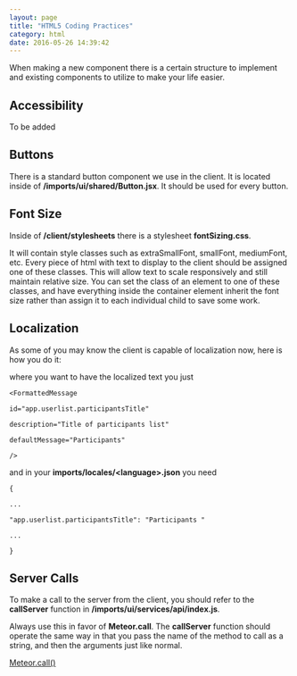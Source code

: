 ```yaml
---
layout: page
title: "HTML5 Coding Practices"
category: html
date: 2016-05-26 14:39:42
---
```


When making a new component there is a certain structure to implement and existing components to utilize to make your life easier.

## Accessibility


To be added

## Buttons


There is a standard button component we use in the client. It is located inside of <b>/imports/ui/shared/Button.jsx</b>. It should be used for every button.

## Font Size


Inside of <b>/client/stylesheets</b> there is a stylesheet <b>fontSizing.css</b>.

It will contain style classes such as extraSmallFont, smallFont, mediumFont, etc. Every piece of html with text to display to the client should be assigned one of these classes. This will allow text to scale responsively and still maintain relative size. You can set the class of an element to one of these classes, and have everything inside the container element inherit the font size rather than assign it to each individual child to save some work.

## Localization


As some of you may know the client is capable of localization now, here is how you do it:

where you want to have the localized text you just


`<FormattedMessage `

`id="app.userlist.participantsTitle" `

`description="Title of participants list" `

`defaultMessage="Participants" `

`/>`
 

and in your <b>imports/locales/\<language\>.json</b> you need


`{ `

`... `

`"app.userlist.participantsTitle": "Participants "`

`... `

`} `



## Server Calls


To make a call to the server from the client, you should refer to the <b>callServer</b> function in <b>/imports/ui/services/api/index.js</b>.

Always use this in favor of <b>Meteor.call</b>. The <b>callServer</b> function should operate the same way in that you pass the name of the method to call as a string, and then the arguments just like normal.

[Meteor.call()](http://docs.meteor.com/#/full/meteor_call)

